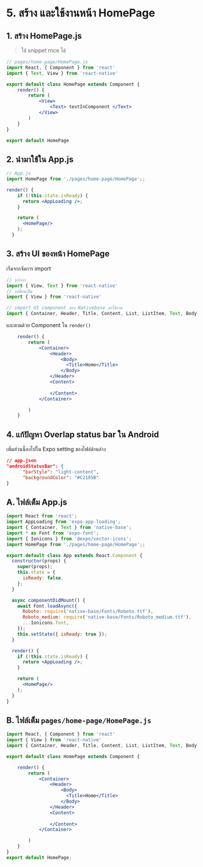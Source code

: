 
# 5. สร้าง และใช้งานหน้า HomePage

## 1. สร้าง HomePage.js

> ใช้ snippet rnce ได้

```jsx
// pages/home-page/HomePage.js
import React, { Component } from 'react'
import { Text, View } from 'react-native'

export default class HomePage extends Component {
    render() {
        return (
            <View>
                <Text> textInComponent </Text>
            </View>
        )
    }
}

export default HomePage
```

## 2. นำมาใช้ใน App.js

```jsx
// App.js
import HomePage from './pages/home-page/HomePage';;

render() {
    if (!this.state.isReady) {
      return <AppLoading />;
    }

    return (
      <HomePage/>
    );
  }
```

## 3. สร้าง UI ของหน้า HomePage

เริ่มจากจัดการ import 

```js
// แก้จาก
import { View, Text } from 'react-native'
// เปลี่ยนเป็น
import { View } from 'react-native'

// import UI component ของ Nativebase มาใช้งาน
import { Container, Header, Title, Content, List, ListItem, Text, Body  } from 'native-base';
```

และตามด้วย Component ใน `render()`

```jsx
    render() {
        return (
            <Container>
                <Header>
                    <Body>
                      <Title>Home</Title>
                    </Body>
                </Header>
                <Content>
                    
                </Content>
            </Container>

        )
    }
```

## 4. แก้ปัญหา Overlap status bar ใน Android

เพิ่มส่วนนี้ลงไปใน Expo setting ของไฟล์ด้านล่าง

```json
// app.json
"androidStatusBar": {
      "barStyle": "light-content",
      "backgroundColor": "#C2185B"
}
```

## A. ไฟล์เต็ม App.js

```jsx
import React from 'react';
import AppLoading from 'expo-app-loading';
import { Container, Text } from 'native-base';
import * as Font from 'expo-font';
import { Ionicons } from '@expo/vector-icons';
import HomePage from './pages/home-page/HomePage';;

export default class App extends React.Component {
  constructor(props) {
    super(props);
    this.state = {
      isReady: false,
    };
  }

  async componentDidMount() {
    await Font.loadAsync({
      Roboto: require('native-base/Fonts/Roboto.ttf'),
      Roboto_medium: require('native-base/Fonts/Roboto_medium.ttf'),
      ...Ionicons.font,
    });
    this.setState({ isReady: true });
  }

  render() {
    if (!this.state.isReady) {
      return <AppLoading />;
    }

    return (
      <HomePage/>
    );
  }
}
```

## B. ไฟล์เต็ม `pages/home-page/HomePage.js`

```jsx
import React, { Component } from 'react'
import { View } from 'react-native'
import { Container, Header, Title, Content, List, ListItem, Text, Body  } from 'native-base';

export default class HomePage extends Component {

    render() {
        return (
            <Container>
                <Header>
                    <Body>
                      <Title>Home</Title>
                    </Body>
                </Header>
                <Content>
                    
                </Content>
            </Container>

        )
    }
}
export default HomePage;
```
